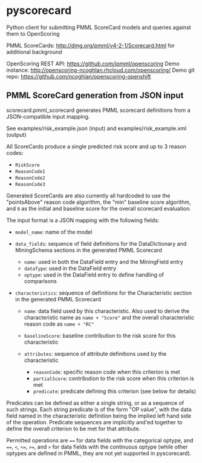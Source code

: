 # pyscorecard
Python client for submitting PMML ScoreCard models and queries against them to OpenScoring

PMML ScoreCards: http://dmg.org/pmml/v4-2-1/Scorecard.html for additional background

OpenScoring REST API: https://github.com/jpmml/openscoring
Demo instance: http://openscoring-ncoghlan.rhcloud.com/openscoring/
Demo git repo: https://github.com/ncoghlan/openscoring-openshift

## PMML ScoreCard generation from JSON input

scorecard.pmml_scorecard generates PMML scorecard definitions from a
JSON-compatible input mapping.

See examples/risk_example.json (input) and examples/risk_example.xml (output)

All ScoreCards produce a single predicted risk score and up to 3 reason codes:

* `RiskScore`
* `ReasonCode1`
* `ReasonCode2`
* `ReasonCode3`

Generated ScoreCards are also currently all hardcoded to use the "pointsAbove"
reason code algorithm, the "min" baseline score algorithm, and `0` as the
initial and baseline score for the overall scorecard evaluation.

The input format is a JSON mapping with the following fields:

* `model_name`: name of the model
* `data_fields`: sequence of field definitions for the DataDictionary and
  MiningSchema sections in the generated PMML Scorecard

  * `name`: used in both the DataField entry and the MiningField entry
  * `dataType`: used in the DataField entry
  * `optype`: used in the DataField entry to define handling of comparisons

* `characteristics`: sequence of definitions for the Characteristic section in
  the generated PMML Scorecard

  * `name`: data field used by this characteristic. Also used to derive the
    characteristic name as `name + "Score"` and the overall characteristic
    reason code as `name + "RC"`
  * `baselineScore`: baseline contribution to the risk score for this
    characteristic
  * `attributes`: sequence of attribute definitions used by the characteristic

    * `reasonCode`: specific reason code when this criterion is met
    * `partialScore`: contribution to the risk score when this criterion is met
    * `predicate`: predicate defining this criterion (see below for details)

Predicates can be defined as either a single string, or as a sequence of such
strings. Each string predicate is of the form "OP value", with the data field
named in the characteristic definition being the implied left hand side of
the operation. Predicate sequences are implicitly and'ed together to define
the overall criterion to be met for that attribute.

Permitted operations are `==` for data fields with the categorical optype, and
`==`, `<`, `<=`, `>=`, and `>` for data fields with the continuous optype
(while other optypes are defined in PMML, they are not yet supported
in pyscorecard).

